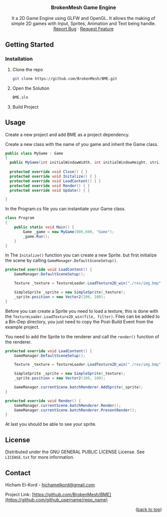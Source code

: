 <a name="readme-top"></a>

<div align="center">
<h3 align="center">BrokenMesh Game Engine</h3>

  <p align="center">
    It a 2D Game Engine using GLFW and OpenGL. It allows the making of simple 2D games with Input, Sprites, Animation and Text being handle. 
    <br />
    <a href="https://github.com/BrokenMesh/BME/issues">Report Bug</a>
    ·
    <a href="https://github.com/BrokenMesh/BME/issues">Request Feature</a>
  </p>
</div>


<!-- GETTING STARTED -->
## Getting Started

### Installation
1. Clone the repo
   ```sh
   git clone https://github.com/BrokenMesh/BME.git
   ```
2. Open the Solution
   ```sh
   BME.sln
   ```
3. Build Project

<!-- USAGE EXAMPLES -->
## Usage

Create a new project and add BME as a project dependency.

Create a new class with the name of you game and inherit the Game class.
```C#
public class MyGame : Game
{
  public MyGame(int initialWindowWidth, int initialWindowHeight, stri... 
  
  protected override void Close() { }
  protected override void Initalize() { }
  protected override void LoadContent() { }
  protected override void Render() { }
  protected override void Update() { }

}
```

In the Program.cs file you can instantiate your Game class.  
```C#
class Program
{
    public static void Main() {
        Game _game = new MyGame(800,600, "Game");
        _game.Run();
    }    
}
```

In The `Initalize()` function you can create a new Sprite. but first initialize the scene by calling `GameManager.DefaultSceneSetup()`.

```C#
protected override void LoadContent() {
    GameManager.DefaultSceneSetup();

    Texture _texture = TextureLoader.LoadTexture2D_win("./res/img.bmp", GL_LINEAR);

    SimpleSprite _sprite = new SimpleSprite(_texture);   
    _sprite.position = new Vector2(100, 100);
}
```
Before you can create a Sprite you need to load a texture, this is done with the `TextureLoader.LoadTexture2D_win(file, filter)`. Files can be added to a Bin-Dep directory, you just need to copy the Post-Build Event from the example project. 

You need to add the Sprite to the renderer and call the `render()` function of the renderer. 
```C#
protected override void LoadContent() {
    GameManager.DefaultSceneSetup();

    Texture _texture = TextureLoader.LoadTexture2D_win("./res/img.bmp", GL_LINEAR);

    SimpleSprite _sprite = new SimpleSprite(_texture);   
    _sprite.position = new Vector2(100, 100);

    GameManager.currentScene.batchRenderer.AddSprite(_sprite);
}

protected override void Render() {
    GameManager.currentScene.batchRenderer.Render();
    GameManager.currentScene.batchRenderer.PresentRender();
}
```

At last you should be able to see your sprite. 

<!-- LICENSE -->
## License

Distributed under the GNU GENERAL PUBLIC LICENSE License. See `LICENSE.txt` for more information.

<!-- CONTACT -->
## Contact

Hicham El-Kord - hichamelkord@gmail.com

Project Link: [https://github.com/BrokenMesh/BME](https://github.com/github_username/repo_name)


<p align="right">(<a href="#readme-top">back to top</a>)</p>





















